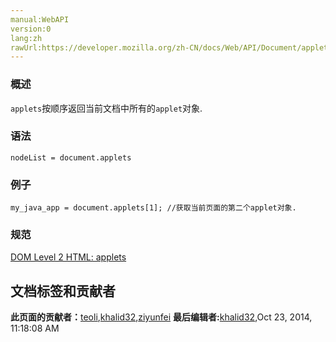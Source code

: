 ```yaml
---
manual:WebAPI
version:0
lang:zh
rawUrl:https://developer.mozilla.org/zh-CN/docs/Web/API/Document/applets
---
```





### 概述<a name="Summary"></a>


`applets`按顺序返回当前文档中所有的`applet`对象.


### 语法<a name="Syntax"></a>

```
nodeList = document.applets
```

### 例子<a name="Example"></a>

```
my_java_app = document.applets[1]; //获取当前页面的第二个applet对象.
```

### 规范<a name="Specification"></a>


[DOM Level 2 HTML: applets](%25864 "")




## 文档标签和贡献者
**此页面的贡献者：**[teoli](%160 ""),[khalid32](%10688 ""),[ziyunfei](%61 "")
**最后编辑者:**[khalid32](%10688 ""),<time>Oct 23, 2014, 11:18:08 AM</time>


